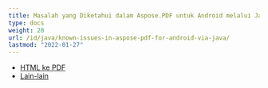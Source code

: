 ```yaml
---
title: Masalah yang Diketahui dalam Aspose.PDF untuk Android melalui Java
type: docs
weight: 20
url: /id/java/known-issues-in-aspose-pdf-for-android-via-java/
lastmod: "2022-01-27"
---
```


- [HTML ke PDF](/pdf/id/java/html-to-pdf/)
- [Lain-lain](/pdf/id/java/others/)